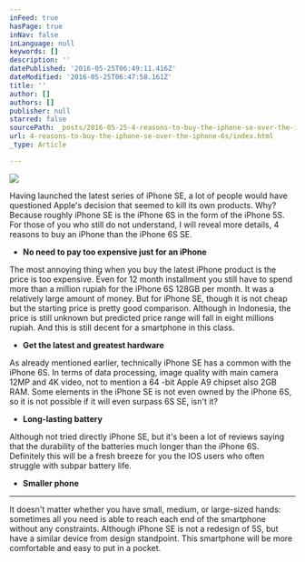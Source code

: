 ```yaml
---
inFeed: true
hasPage: true
inNav: false
inLanguage: null
keywords: []
description: ''
datePublished: '2016-05-25T06:49:11.416Z'
dateModified: '2016-05-25T06:47:58.161Z'
title: ''
author: []
authors: []
publisher: null
starred: false
sourcePath: _posts/2016-05-25-4-reasons-to-buy-the-iphone-se-over-the-iphone-6s.md
url: 4-reasons-to-buy-the-iphone-se-over-the-iphone-6s/index.html
_type: Article

---
```

![](https://the-grid-user-content.s3-us-west-2.amazonaws.com/447b331d-4feb-40bd-a8bb-d09fb740c445.png)

Having launched the latest series of iPhone SE, a lot of people would have questioned Apple's decision that seemed to kill its own products. Why? Because roughly iPhone SE is the iPhone 6S in the form of the iPhone 5S. For those of you who still do not understand, I will reveal more details, 4 reasons to buy an iPhone than the iPhone 6S SE.

* **No need to pay too expensive just for an iPhone**

The most annoying thing when you buy the latest iPhone product is the price is too expensive. Even for 12 month installment you still have to spend more than a million rupiah for the iPhone 6S 128GB per month. It was a relatively large amount of money. But for iPhone SE, though it is not cheap but the starting price is pretty good comparison. Although in Indonesia, the price is still unknown but predicted price range will fall in eight millions rupiah. And this is still decent for a smartphone in this class.

* **Get the latest and greatest hardware**

As already mentioned earlier, technically iPhone SE has a common with the iPhone 6S. In terms of data processing, image quality with main camera 12MP and 4K video, not to mention a 64 -bit Apple A9 chipset also 2GB RAM. Some elements in the iPhone SE is not even owned by the iPhone 6S, so it is not possible if it will even surpass 6S SE, isn't it?

* **Long-lasting battery**

Although not tried directly iPhone SE, but it's been a lot of reviews saying that the durability of the batteries much longer than the iPhone 6S. Definitely this will be a fresh breeze for you the IOS users who often struggle with subpar battery life.

* **Smaller phone**

****

It doesn't matter whether you have small, medium, or large-sized hands: sometimes all you need is able to reach each end of the smartphone without any constraints. Although iPhone SE is not a redesign of 5S, but have a similar device from design standpoint. This smartphone will be more comfortable and easy to put in a pocket.